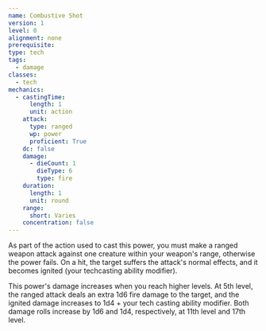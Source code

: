 ```yaml
---
name: Combustive Shot
version: 1
level: 0
alignment: none
prerequisite: 
type: tech
tags:
  - damage
classes:
  - tech
mechanics:
  - castingTime:
      length: 1
      unit: action
    attack:
      type: ranged
      wp: power
      proficient: True
    dc: false
    damage:
      - dieCount: 1
        dieType: 6
        type: fire
    duration:
      length: 1
      unit: round
    range:
      short: Varies
    concentration: false
---
```

As part of the action used to cast this power, you must make a ranged weapon attack against one creature within your weapon's range, otherwise the power fails. On a hit, the target suffers the attack's normal effects, and it becomes ignited (your techcasting ability modifier). 

This power's damage increases when you reach higher levels. At 5th level, the ranged attack deals an extra 1d6 fire damage to the target, and the ignited damage increases to 1d4 + your tech casting ability modifier. Both damage rolls increase by 1d6 and 1d4, respectively, at 11th level and 17th level.
    